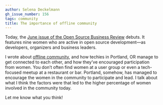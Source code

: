 ```yaml
---
author: Selena Deckelmann
gh_issue_number: 156
tags: community
title: The importance of offline community
---
```


Today, the [June issue of the Open Source Business Review](https://web.archive.org/web/20090605162323/http://www.osbr.ca/ojs/index.php/osbr/issue/view/86) debuts. It features nine women who are active in open source development—​as developers, organizers and business leaders.

I wrote about [offline community](https://web.archive.org/web/20090606204353/http://www.osbr.ca/ojs/index.php/osbr/article/view/888/858), and how techies in Portland, OR manage to get connected to each other, and how they’ve encouraged participation from women. You don’t often find women at a user group or even a tech-focused meetup at a restaurant or bar. Portland, somehow, has managed to encourage the women in the community to participate and lead. I talk about what I think the factors were that led to the higher percentage of women involved in the community today.

Let me know what you think!
